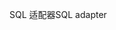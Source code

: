 <span data-ttu-id="a2990-101">SQL 适配器</span><span class="sxs-lookup"><span data-stu-id="a2990-101">SQL adapter</span></span>